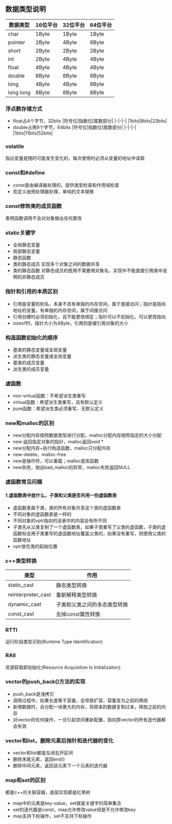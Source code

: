 ## 数据类型说明

|数据类型|16位平台|32位平台|64位平台|
|-|-|-|-|
|char|1Byte|1Byte|1Byte|
|pointer|2Byte|4Byte|8Byte|
|short|2Byte|2Byte|2Byte|
|int|2Byte|4Byte|4Byte|
|float|4Byte|4Byte|4Byte|
|double|8Byte|8Byte|8Byte|
|long|4Byte|4Byte|8Byte|
|long long|8Byte|8Byte|8Byte|

### 浮点数存储方式
- float占4个字节，32bits
|符号位|指数位|尾数部分|
|-|-|-|
|1bits|8bits|23bits|
- double占用8个字节，64bits
|符号位|指数位|尾数部分|
|-|-|-|
|1bits|11bits|52bits|

### volatile
指出变量是随时可能发生变化的，每次使用时必须从变量的地址中读取

### const和#define
- const是由编译器处理的，提供类型检查和作用域检查
- 宏定义由预处理器处理，单纯的文本替换

### const修饰类的成员函数
表明函数调用不会对对象做出任何更改

### static关键字
- 全局静态变量
- 局部静态变量
- 静态函数
- 类的静态成员
实现多个对象之间的数据共享
- 类的静态函数
对静态成员的医用不需要用对象名，实现中不能直接引用类中说明的非静态成员

### 指针和引用的本质区别
- 引用是变量的别名，本身不具有单独的内存空间，属于直接访问；指针是指向地址的变量，有单独的内存空间，属于间接访问
- 引用创建时必须初始化，且不能更改绑定；指针可以不初始化，可以更改指向
- sizeof时，指针大小为4Byte，引用则是被引用对象的大小

### 构造函数初始化的顺序
- 基类的静态变量或全局变量
- 派生类的静态变量或全局变量
- 基类的成员变量
- 派生类的成员变量

### 虚函数
- non-vritual函数：不希望派生类重写
- virtual函数：希望派生类重写，且有默认定义
- pure函数：希望派生类必须重写，无默认定义

### new和malloc的区别
- new分配内存按照数据类型进行分配，malloc分配内存按照指定的大小分配
- new 返回指定对象的指针，malloc返回void *
- new分配内存+执行构造函数，malloc只分配内存
- new-delete，malloc-free
- new是操作符，可以重载；malloc是库函数
- new失败，抛出bad_malloc的异常，malloc失败返回NULL

### 虚函数常见问题
#### 1.虚函数表中放什么，子类和父类是否共用一份虚函数表
- 虚函数表属于类，类的所有对象共享这个类的虚函数表
- 不同对象的虚函数表是一样的
- 不同对象的vptr指向的该表中的内容会有所不同
- 子类先从父类复制了一个虚函数表，如果子类重写了父类的虚函数，子类的虚函数标会用子类重写的虚函数地址覆盖父类的，如果没有重写，则使用父类的函数地址
- vptr放在类的起始位置

### c++类型转换
|类型|作用|
|-|-|
|static_cast|静态类型转换|
|reinterpreter_cast|重新解释类型转换|
|dynamic_cast|子类和父类之间的多态类型转换|
|const_cast|去掉const属性转换|

### RTTI
运行阶段类型识别(Runtime Type Identification)

### RAII
资源获取即初始化(Resource Acquisition Is Initializaiton)

### vector的push_back()方法的实现
- push_back是浅拷贝
- 调用过程中，如果长度等于容量，会导致扩容，容量变为之前的两倍
- 新增数据时，会分配一块更大的内存，将原来的数据复制过来，释放之前的内存
- 对vector的任何操作，一旦引起空间重新配置，指向原vector的所有迭代器都会失效

### vector和list，删除元素后指针和迭代器的变化
- vector和list都是左闭右开区间
- 删除末尾元素，返回end()
- 删除中间元素，返回该元素下一个元素的迭代器

### map和set的区别
都是c++的关联容器，底层实现都是红黑树
- map中的元素是key-value，set就是关键字的简单集合
- set的迭代器是const，map允许修改value但是不允许修改key
- map支持下标操作，set不支持下标操作
